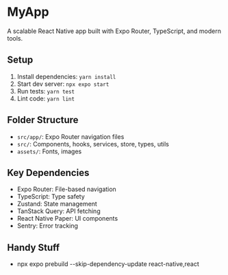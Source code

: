 # MyApp

A scalable React Native app built with Expo Router, TypeScript, and modern tools.

## Setup

1. Install dependencies: `yarn install`
2. Start dev server: `npx expo start`
3. Run tests: `yarn test`
4. Lint code: `yarn lint`

## Folder Structure

- `src/app/`: Expo Router navigation files
- `src/`: Components, hooks, services, store, types, utils
- `assets/`: Fonts, images

## Key Dependencies

- Expo Router: File-based navigation
- TypeScript: Type safety
- Zustand: State management
- TanStack Query: API fetching
- React Native Paper: UI components
- Sentry: Error tracking

## Handy Stuff

- npx expo prebuild --skip-dependency-update react-native,react